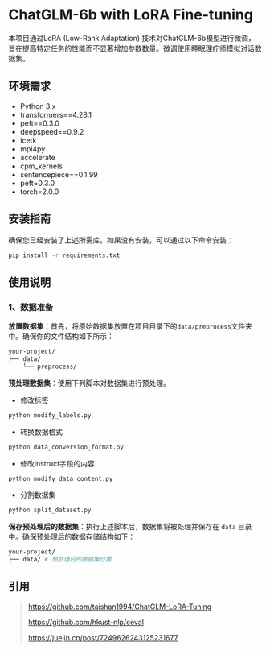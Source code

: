 # ChatGLM-6b with LoRA Fine-tuning

本项目通过LoRA (Low-Rank Adaptation) 技术对ChatGLM-6b模型进行微调，旨在提高特定任务的性能而不显著增加参数数量。微调使用睡眠理疗师模拟对话数据集。

## 环境需求

- Python 3.x
- transformers==4.28.1
- peft==0.3.0
- deepspeed==0.9.2
- icetk
- mpi4py
- accelerate
- cpm_kernels
- sentencepiece==0.1.99
- peft=0.3.0
- torch=2.0.0 

## 安装指南

确保您已经安装了上述所需库。如果没有安装，可以通过以下命令安装：

```bash
pip install -r requirements.txt
```

## 使用说明

### 1、数据准备

**放置数据集**：首先，将原始数据集放置在项目目录下的`data/preprocess`文件夹中。确保你的文件结构如下所示：

```bash
your-project/
├── data/
    └── preprocess/
```

**预处理数据集**：使用下列脚本对数据集进行预处理。

- 修改标签

```python
python modify_labels.py
```

- 转换数据格式

```python
python data_conversion_format.py
```

- 修改instruct字段的内容

```python
python modify_data_content.py
```

- 分割数据集

```python
python split_dataset.py
```

**保存预处理后的数据集**：执行上述脚本后，数据集将被处理并保存在 `data` 目录中。确保预处理后的数据存储结构如下：

```bash
your-project/
├── data/ # 预处理后的数据集位置
```

## 引用
> https://github.com/taishan1994/ChatGLM-LoRA-Tuning
> 
> https://github.com/hkust-nlp/ceval
> 
> https://juejin.cn/post/7249626243125231677
